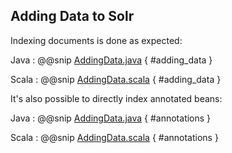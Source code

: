 ## Adding Data to Solr

Indexing documents is done as expected:

Java
: @@snip [AddingData.java](../resources/AddingData.java) { #adding_data }

Scala
: @@snip [AddingData.scala](../resources/AddingData.scala) { #adding_data }

It's also possible to directly index annotated beans:

Java
: @@snip [AddingData.java](../resources/AddingData.java) { #annotations }

Scala
: @@snip [AddingData.scala](../resources/AddingData.scala) { #annotations }
